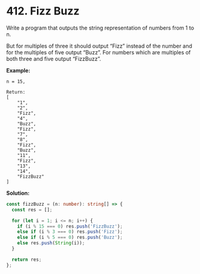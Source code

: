 # 412. Fizz Buzz

Write a program that outputs the string representation of numbers from 1 to n.

But for multiples of three it should output “Fizz” instead of the number and for the multiples of five output “Buzz”. For numbers which are multiples of both three and five output “FizzBuzz”.

**Example:**

```
n = 15,

Return:
[
    "1",
    "2",
    "Fizz",
    "4",
    "Buzz",
    "Fizz",
    "7",
    "8",
    "Fizz",
    "Buzz",
    "11",
    "Fizz",
    "13",
    "14",
    "FizzBuzz"
]
```

**Solution:**

```ts
const fizzBuzz = (n: number): string[] => {
  const res = [];

  for (let i = 1; i <= n; i++) {
    if (i % 15 === 0) res.push('FizzBuzz');
    else if (i % 3 === 0) res.push('Fizz');
    else if (i % 5 === 0) res.push('Buzz');
    else res.push(String(i));
  }

  return res;
};
```
